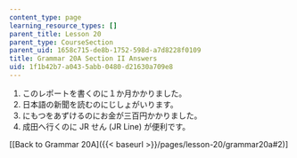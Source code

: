 ```yaml
---
content_type: page
learning_resource_types: []
parent_title: Lesson 20
parent_type: CourseSection
parent_uid: 1658c715-de8b-1752-598d-a7d8228f0109
title: Grammar 20A Section II Answers
uid: 1f1b42b7-a043-5abb-0480-d21630a709e8
---
```


1.  このレポートを書くのに１か月かかりました。
2.  日本語の新聞を読むのにじしょがいります。
3.  にもつをあずけるのにお金が三百円かかりました。
4.  成田へ行くのに JR せん (JR Line) が便利です。

\[[Back to Grammar 20A]({{< baseurl >}}/pages/lesson-20/grammar20a#2)\]